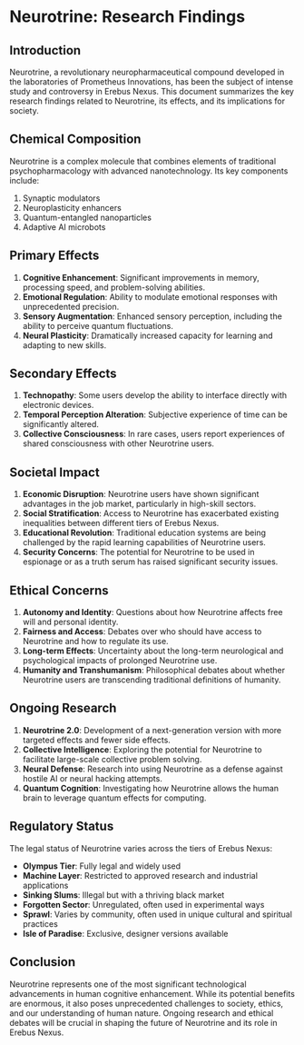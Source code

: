 # Neurotrine: Research Findings

## Introduction

Neurotrine, a revolutionary neuropharmaceutical compound developed in the laboratories of Prometheus Innovations, has been the subject of intense study and controversy in Erebus Nexus. This document summarizes the key research findings related to Neurotrine, its effects, and its implications for society.

## Chemical Composition

Neurotrine is a complex molecule that combines elements of traditional psychopharmacology with advanced nanotechnology. Its key components include:

1. Synaptic modulators
2. Neuroplasticity enhancers
3. Quantum-entangled nanoparticles
4. Adaptive AI microbots

## Primary Effects

1. **Cognitive Enhancement**: Significant improvements in memory, processing speed, and problem-solving abilities.
2. **Emotional Regulation**: Ability to modulate emotional responses with unprecedented precision.
3. **Sensory Augmentation**: Enhanced sensory perception, including the ability to perceive quantum fluctuations.
4. **Neural Plasticity**: Dramatically increased capacity for learning and adapting to new skills.

## Secondary Effects

1. **Technopathy**: Some users develop the ability to interface directly with electronic devices.
2. **Temporal Perception Alteration**: Subjective experience of time can be significantly altered.
3. **Collective Consciousness**: In rare cases, users report experiences of shared consciousness with other Neurotrine users.

## Societal Impact

1. **Economic Disruption**: Neurotrine users have shown significant advantages in the job market, particularly in high-skill sectors.
2. **Social Stratification**: Access to Neurotrine has exacerbated existing inequalities between different tiers of Erebus Nexus.
3. **Educational Revolution**: Traditional education systems are being challenged by the rapid learning capabilities of Neurotrine users.
4. **Security Concerns**: The potential for Neurotrine to be used in espionage or as a truth serum has raised significant security issues.

## Ethical Concerns

1. **Autonomy and Identity**: Questions about how Neurotrine affects free will and personal identity.
2. **Fairness and Access**: Debates over who should have access to Neurotrine and how to regulate its use.
3. **Long-term Effects**: Uncertainty about the long-term neurological and psychological impacts of prolonged Neurotrine use.
4. **Humanity and Transhumanism**: Philosophical debates about whether Neurotrine users are transcending traditional definitions of humanity.

## Ongoing Research

1. **Neurotrine 2.0**: Development of a next-generation version with more targeted effects and fewer side effects.
2. **Collective Intelligence**: Exploring the potential for Neurotrine to facilitate large-scale collective problem solving.
3. **Neural Defense**: Research into using Neurotrine as a defense against hostile AI or neural hacking attempts.
4. **Quantum Cognition**: Investigating how Neurotrine allows the human brain to leverage quantum effects for computing.

## Regulatory Status

The legal status of Neurotrine varies across the tiers of Erebus Nexus:

- **Olympus Tier**: Fully legal and widely used
- **Machine Layer**: Restricted to approved research and industrial applications
- **Sinking Slums**: Illegal but with a thriving black market
- **Forgotten Sector**: Unregulated, often used in experimental ways
- **Sprawl**: Varies by community, often used in unique cultural and spiritual practices
- **Isle of Paradise**: Exclusive, designer versions available

## Conclusion

Neurotrine represents one of the most significant technological advancements in human cognitive enhancement. While its potential benefits are enormous, it also poses unprecedented challenges to society, ethics, and our understanding of human nature. Ongoing research and ethical debates will be crucial in shaping the future of Neurotrine and its role in Erebus Nexus.
